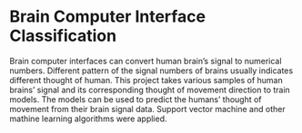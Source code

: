 # Brain Computer Interface Classification
Brain computer interfaces can convert human brain’s signal
to numerical numbers. Different pattern of the signal numbers of
brains usually indicates different thought of human. This project
takes various samples of human brains’ signal and its
corresponding thought of movement direction to train models.
The models can be used to predict the humans’ thought of
movement from their brain signal data. Support vector machine and other mathine learning algorithms 
were applied.
